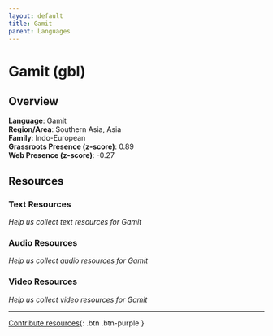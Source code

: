```yaml
---
layout: default
title: Gamit
parent: Languages
---
```


# Gamit (gbl)

## Overview

**Language**: Gamit  
**Region/Area**: Southern Asia, Asia  
**Family**: Indo-European  
**Grassroots Presence (z-score)**: 0.89  
**Web Presence (z-score)**: -0.27  

## Resources

### Text Resources
*Help us collect text resources for Gamit*

### Audio Resources
*Help us collect audio resources for Gamit*

### Video Resources
*Help us collect video resources for Gamit*

---

[Contribute resources](https://forms.office.com/e/1SfLJx3u1r){: .btn .btn-purple }
